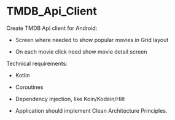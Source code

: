 # TMDB_Api_Client

Create TMDB Api client for Android:

- Screen where needed to show popular movies in Grid layout

- On each movie click need show movie detail screen


Technical requirements:

- Kotlin

- Coroutines

- Dependency injection, like Koin/Kodein/Hilt

- Application should implement Clean Architecture Principles.
